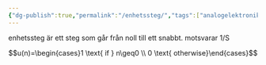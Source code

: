 ```yaml
---
{"dg-publish":true,"permalink":"/enhetssteg/","tags":["analogelektronik"]}
---
```


enhetssteg är ett steg som går från noll till ett snabbt. motsvarar 1/S

$$u(n)=\begin{cases}1 \text{ if } n\geq0 \\ 0 \text{ otherwise}\end{cases}$$